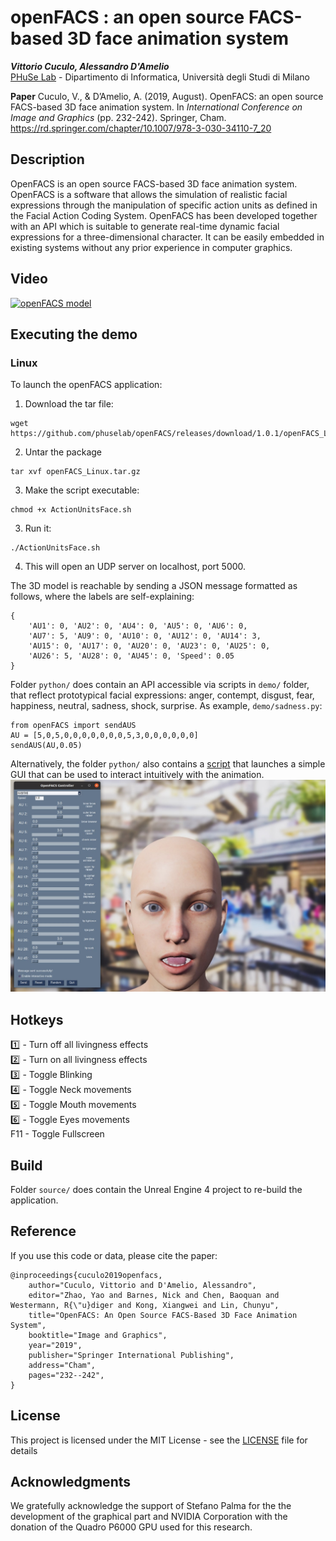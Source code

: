 

# openFACS : an open source FACS-based 3D face animation system

***Vittorio Cuculo, Alessandro D'Amelio***  
[PHuSe Lab](https://phuselab.di.unimi.it) - Dipartimento di Informatica, Università degli Studi di Milano  

**Paper** Cuculo, V., & D’Amelio, A. (2019, August). OpenFACS: an open source FACS-based 3D face animation system. In *International Conference on Image and Graphics* (pp. 232-242). Springer, Cham.  
https://rd.springer.com/chapter/10.1007/978-3-030-34110-7_20

## Description 
OpenFACS is an open source FACS-based 3D face animation system. OpenFACS is a software that allows the simulation of realistic facial expressions through the manipulation of specific action units as defined in the Facial Action Coding System. OpenFACS has been developed together with an API which is suitable to generate real-time dynamic facial expressions for a three-dimensional character. It can be easily embedded in existing systems without any prior experience in computer graphics.

## Video
[![openFACS model](https://img.youtube.com/vi/fzMYU-9qYaw/0.jpg)](https://www.youtube.com/watch?v=fzMYU-9qYaw "openFACS model")

## Executing the demo

### Linux
To launch the openFACS application:

1. Download the tar file:
```
wget https://github.com/phuselab/openFACS/releases/download/1.0.1/openFACS_Linux.tar.gz
```
2. Untar the package
```
tar xvf openFACS_Linux.tar.gz
```
3. Make the script executable:
```
chmod +x ActionUnitsFace.sh
```
3. Run it:
```
./ActionUnitsFace.sh
```
4. This will open an UDP server on localhost, port 5000.

The 3D model is reachable by sending a JSON message formatted as follows, where the labels are self-explaining:
```
{
    'AU1': 0, 'AU2': 0, 'AU4': 0, 'AU5': 0, 'AU6': 0,
    'AU7': 5, 'AU9': 0, 'AU10': 0, 'AU12': 0, 'AU14': 3,
    'AU15': 0, 'AU17': 0, 'AU20': 0, 'AU23': 0, 'AU25': 0,
    'AU26': 5, 'AU28': 0, 'AU45': 0, 'Speed': 0.05
}
```

Folder `python/` does contain an API accessible via scripts in `demo/` folder, that reflect prototypical facial expressions: anger, contempt, disgust, fear, happiness, neutral, sadness, shock, surprise.
As example, `demo/sadness.py`:

    from openFACS import sendAUS
    AU = [5,0,5,0,0,0,0,0,0,0,5,3,0,0,0,0,0,0]
    sendAUS(AU,0.05)

Alternatively, the folder `python/` also contains a [script](python/gui.py) that launches a simple GUI
that can be used to interact intuitively with the animation.
![GUI Demonstration](img/gui_demonstration.jpg "GUI Demonstration")

## Hotkeys
:one: - Turn off all livingness effects  
:two: - Turn on all livingness effects  
:three: - Toggle Blinking  
:four: - Toggle Neck movements  
:five: - Toggle Mouth movements  
:six: - Toggle Eyes movements  
F11 - Toggle Fullscreen  

## Build
Folder `source/` does contain the Unreal Engine 4 project to re-build the application.

## Reference

If you use this code or data, please cite the paper:

```
@inproceedings{cuculo2019openfacs,
    author="Cuculo, Vittorio and D'Amelio, Alessandro",
    editor="Zhao, Yao and Barnes, Nick and Chen, Baoquan and Westermann, R{\"u}diger and Kong, Xiangwei and Lin, Chunyu",
    title="OpenFACS: An Open Source FACS-Based 3D Face Animation System",
    booktitle="Image and Graphics",
    year="2019",
    publisher="Springer International Publishing",
    address="Cham",
    pages="232--242",
}
```

## License

This project is licensed under the MIT License - see the [LICENSE](LICENSE) file for details

## Acknowledgments

We gratefully acknowledge the support of Stefano Palma for the the development of the graphical part and NVIDIA Corporation with the donation of the Quadro P6000 GPU used for this research.


